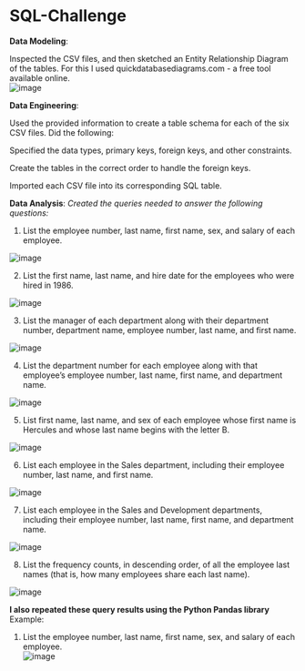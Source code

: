 # SQL-Challenge
  
**Data Modeling**:     
  
Inspected the CSV files, and then sketched an Entity Relationship Diagram of the tables. For this I used quickdatabasediagrams.com - a free tool available online.  
![image](https://github.com/dclaxto1/SQL-Challenge/assets/128431134/ed8d4923-6fff-43ec-9ebd-0e2943fbbf18)


**Data Engineering**:  
  
Used the provided information to create a table schema for each of the six CSV files. Did the following:
 
Specified the data types, primary keys, foreign keys, and other constraints.

Create the tables in the correct order to handle the foreign keys.

Imported each CSV file into its corresponding SQL table.

**Data Analysis**:
*Created the queries needed to answer the following questions:*

1. List the employee number, last name, first name, sex, and salary of each employee. 

![image](https://github.com/dclaxto1/SQL-Challenge/assets/128431134/87c694ee-f9e8-44d3-8034-4d70ed9ab370)

2. List the first name, last name, and hire date for the employees who were hired in 1986.  <br />

![image](https://github.com/dclaxto1/SQL-Challenge/assets/128431134/db5666e7-8787-46d6-a3b9-a7a0389c48a5)

3. List the manager of each department along with their department number, department name, employee number, last name, and first name.<br />

![image](https://github.com/dclaxto1/SQL-Challenge/assets/128431134/85936139-6a10-439b-bc45-92e45d36ced5)

4. List the department number for each employee along with that employee’s employee number, last name, first name, and department name.<br />

![image](https://github.com/dclaxto1/SQL-Challenge/assets/128431134/1abd95a7-18d9-4b32-afc9-f694e8e961ae)

5. List first name, last name, and sex of each employee whose first name is Hercules and whose last name begins with the letter B.<br />

![image](https://github.com/dclaxto1/SQL-Challenge/assets/128431134/e01a5f49-b266-4d1e-9a92-e215f5d41123)

6. List each employee in the Sales department, including their employee number, last name, and first name.<br />

![image](https://github.com/dclaxto1/SQL-Challenge/assets/128431134/0f69909a-bbd4-41bc-9f73-71b79f1666d6)

7. List each employee in the Sales and Development departments, including their employee number, last name, first name, and department name.<br />

![image](https://github.com/dclaxto1/SQL-Challenge/assets/128431134/fa0a6a1a-a50f-496e-91d2-ef6a24d3d03d)

8. List the frequency counts, in descending order, of all the employee last names (that is, how many employees share each last name).<br />

![image](https://github.com/dclaxto1/SQL-Challenge/assets/128431134/e26dafc0-4db0-44f6-954e-76d4680b45e8)

**I also repeated these query results using the Python Pandas library**<br />
Example:<br />
1. List the employee number, last name, first name, sex, and salary of each employee.<br />
![image](https://github.com/dclaxto1/SQL-Challenge/assets/128431134/541447c8-3efb-4d83-967a-9049c0aabf9f)

